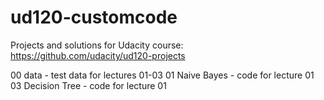 # ud120-customcode
Projects and solutions for Udacity course: https://github.com/udacity/ud120-projects

00 data - test data for lectures 01-03
01 Naive Bayes - code for lecture 01
03 Decision Tree - code for lecture 01
